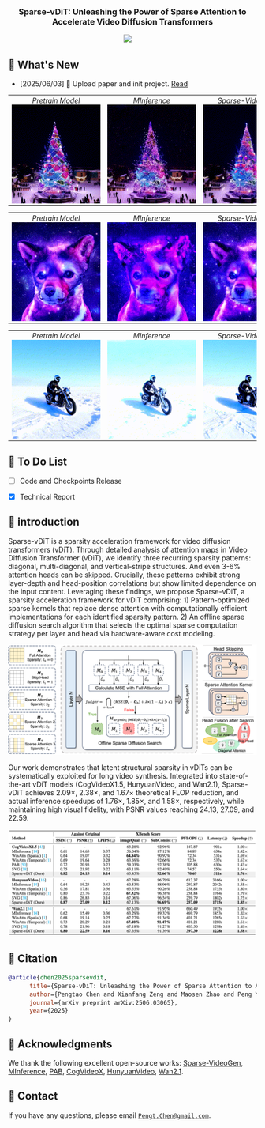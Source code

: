 
<!-- <div align= "center">
    <h1> Official repo for Sparse-vDiT</h1>

</div> -->

<h3 align="center"><strong>Sparse-vDiT: Unleashing the Power of Sparse Attention to Accelerate Video Diffusion Transformers</strong></h3>

<div align="center">
<a href='https://arxiv.org/abs/2506.03065'><img src='https://img.shields.io/badge/arXiv-2506.03065-b31b1b.svg'></a> &nbsp;&nbsp;&nbsp;&nbsp;
</div>

## 🥳 What's New 
- [2025/06/03] 👋 Upload paper and init project. [Read](https://arxiv.org/abs/2506.03065)

<table>
  <tr>
    <td align="center">
      <em>Pretrain Model</em><br>
      <div style="width:180px; height:200px; overflow:hidden; display:flex; align-items:center; justify-content:center;">
        <img src="assets/video/pretrain_0.gif" style="min-width:100%; min-height:100%; object-fit:cover;">
      </div>
    </td>
    <td align="center">
      <em>MInference</em><br>
      <div style="width:180px; height:200px; overflow:hidden; display:flex; align-items:center; justify-content:center;">
        <img src="assets/video/minference_0.gif" style="min-width:100%; min-height:100%; object-fit:cover;">
      </div>
    </td>
    <td align="center">
      <em>Sparse-VideoGen</em><br>
      <div style="width:180px; height:200px; overflow:hidden; display:flex; align-items:center; justify-content:center;">
        <img src="assets/video/svg_0.gif" style="min-width:100%; min-height:100%; object-fit:cover;">
      </div>
    </td>
    <td align="center">
      <em>Sparse-vDiT (1.76×)</em><br>
      <div style="width:180px; height:200px; overflow:hidden; display:flex; align-items:center; justify-content:center;">
        <img src="assets/video/sparsevdit_0.gif" style="min-width:100%; min-height:100%; object-fit:cover;">
      </div>
    </td>
  </tr>
</table>

<table>
  <tr>
    <td align="center">
      <em>Pretrain Model</em><br>
      <div style="width:180px; height:200px; overflow:hidden; display:flex; align-items:center; justify-content:center;">
        <img src="assets/video/pretrain_1.gif" style="min-width:100%; min-height:100%; object-fit:cover;">
      </div>
    </td>
    <td align="center">
      <em>MInference</em><br>
      <div style="width:180px; height:200px; overflow:hidden; display:flex; align-items:center; justify-content:center;">
        <img src="assets/video/minference_1.gif" style="min-width:100%; min-height:100%; object-fit:cover;">
      </div>
    </td>
    <td align="center">
      <em>Sparse-VideoGen</em><br>
      <div style="width:180px; height:200px; overflow:hidden; display:flex; align-items:center; justify-content:center;">
        <img src="assets/video/svg_1.gif" style="min-width:100%; min-height:100%; object-fit:cover;">
      </div>
    </td>
    <td align="center">
      <em>Sparse-vDiT (1.76×)</em><br>
      <div style="width:180px; height:200px; overflow:hidden; display:flex; align-items:center; justify-content:center;">
        <img src="assets/video/sparsevdit_1.gif" style="min-width:100%; min-height:100%; object-fit:cover;">
      </div>
    </td>
  </tr>
</table>

<table>
  <tr>
    <td align="center">
      <em>Pretrain Model</em><br>
      <div style="width:180px; height:200px; overflow:hidden; display:flex; align-items:center; justify-content:center;">
        <img src="assets/video/pretrain_2.gif" style="min-width:100%; min-height:100%; object-fit:cover;">
      </div>
    </td>
    <td align="center">
      <em>MInference</em><br>
      <div style="width:180px; height:200px; overflow:hidden; display:flex; align-items:center; justify-content:center;">
        <img src="assets/video/minference_2.gif" style="min-width:100%; min-height:100%; object-fit:cover;">
      </div>
    </td>
    <td align="center">
      <em>Sparse-VideoGen</em><br>
      <div style="width:180px; height:200px; overflow:hidden; display:flex; align-items:center; justify-content:center;">
        <img src="assets/video/svg_2.gif" style="min-width:100%; min-height:100%; object-fit:cover;">
      </div>
    </td>
    <td align="center">
      <em>Sparse-vDiT (1.76×)</em><br>
      <div style="width:180px; height:200px; overflow:hidden; display:flex; align-items:center; justify-content:center;">
        <img src="assets/video/sparsevdit_2.gif" style="min-width:100%; min-height:100%; object-fit:cover;">
      </div>
    </td>
  </tr>
</table>


## :pencil: To Do List
- [ ] Code and Checkpoints Release 
- [x] Technical Report


## 🏃 introduction

Sparse-vDiT is a sparsity acceleration framework for video diffusion transformers (vDiT). Through detailed analysis of attention maps in Video Diffusion Transformer (vDiT), we identify three recurring sparsity patterns: diagonal, multi-diagonal, and vertical-stripe structures. And even 3-6% attention heads can be skipped. Crucially, these patterns exhibit strong layer-depth and head-position correlations but show limited dependence on the input content. Leveraging these findings, we propose Sparse-vDiT, a sparsity acceleration framework for vDiT comprising: 1) Pattern-optimized sparse kernels that replace dense attention with computationally efficient implementations for each identified sparsity pattern. 2) An offline sparse diffusion search algorithm that selects the optimal sparse computation strategy per layer and head via hardware-aware cost modeling.

<p align="center">
    <img src="assets/pipeline.png" alt="Pipeline" width="890px" />
</p>

Our work demonstrates that latent structural sparsity in vDiTs can be systematically exploited for long video synthesis. Integrated into state-of-the-art vDiT models (CogVideoX1.5, HunyuanVideo, and Wan2.1), Sparse-vDiT achieves 2.09×, 2.38×, and 1.67× theoretical FLOP reduction, and actual inference speedups of 1.76×, 1.85×, and 1.58×, respectively, while maintaining high visual fidelity, with PSNR values reaching 24.13, 27.09, and 22.59.

<p align="center">
    <img src="assets/result.png" alt="Result" width="890px" />
</p>


<!-- :hammer: Installation -->


<!-- 🎯 Quick Start -->


## :notebook: Citation

```bibtex
@article{chen2025sparsevdit,
      title={Sparse-vDiT: Unleashing the Power of Sparse Attention to Accelerate Video Diffusion Transformers}, 
      author={Pengtao Chen and Xianfang Zeng and Maosen Zhao and Peng Ye and Mingzhu Shen and Wei Cheng and Gang Yu and Tao Chen},
      journal={arXiv preprint arXiv:2506.03065}, 
      year={2025}
}
```

## :dizzy: Acknowledgments
We thank the following excellent open-source works: [Sparse-VideoGen](https://github.com/svg-project/Sparse-VideoGen), [MInference](https://github.com/microsoft/MInference), [PAB](https://github.com/NUS-HPC-AI-Lab/VideoSys), [CogVideoX](https://github.com/THUDM/CogVideo), [HunyuanVideo](https://github.com/Tencent-Hunyuan/HunyuanVideo), [Wan2.1](https://github.com/Wan-Video/Wan2.1).

## :email: Contact
If you have any questions, please email [`Pengt.Chen@gmail.com`](mailto:Pengt.Chen@gmail.com).
